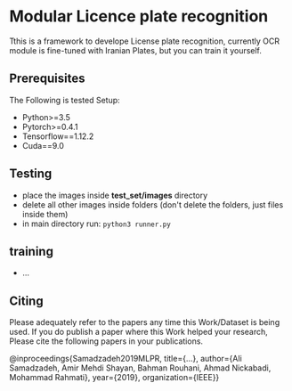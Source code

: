 # Modular Licence plate recognition
Tthis is a framework to develope License plate recognition, currently OCR module is fine-tuned with Iranian Plates, but you can train it yourself.

## Prerequisites
The Following is tested Setup:
- Python>=3.5
- Pytorch>=0.4.1
- Tensorflow==1.12.2
- Cuda==9.0

## Testing
- place the images inside **test_set/images** directory
- delete all other images inside folders (don't delete the folders, just files inside them)
- in main directory run: ```python3 runner.py```

## training
- ...

## Citing
Please adequately refer to the papers any time this Work/Dataset is being used. If you do publish a paper where this Work helped your research, Please cite the following papers in your publications.

@inproceedings{Samadzadeh2019MLPR,
	  title={...},
	  author={Ali Samadzadeh, Amir Mehdi Shayan, Bahman Rouhani, Ahmad Nickabadi, Mohammad Rahmati},
	  year={2019},
	  organization={IEEE}}
